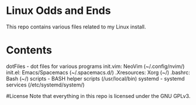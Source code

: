 # Linux Odds and Ends
This repo contains various files related to my Linux install.

# Contents
dotFiles - dot files for various programs
	init.vim: NeoVim (~/.config/nvim/)
	init.el: Emacs/Spacemacs (~/.spacemacs.d/)
	.Xresources: Xorg (~/)
	.bashrc: Bash (~/)
scripts - BASH helper scripts (/usr/local/bin)
systemd - systemd services (/etc/systemd/system/)

#License
Note that everything in this repo is licensed under the GNU GPLv3.
